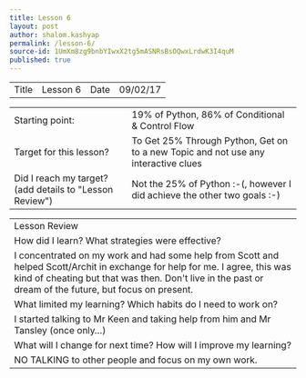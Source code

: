 ```yaml
---
title: Lesson 6
layout: post
author: shalom.kashyap
permalink: /lesson-6/
source-id: 1UmXm8zg9bnbYIwxX2tg5mASNRsBsOQwxLrdwK3I4quM
published: true
---
```

<table>
  <tr>
    <td>Title</td>
    <td>Lesson 6</td>
    <td>Date</td>
    <td>09/02/17</td>
  </tr>
</table>


<table>
  <tr>
    <td>Starting point:</td>
    <td>19% of Python, 86% of Conditional & Control Flow</td>
  </tr>
  <tr>
    <td>Target for this lesson?</td>
    <td>To Get 25% Through Python, Get on to a new Topic and not use any interactive clues</td>
  </tr>
  <tr>
    <td>Did I reach my target? 
(add details to "Lesson Review")</td>
    <td>Not the 25% of Python :-(, however I did achieve the other two goals :-)</td>
  </tr>
</table>


<table>
  <tr>
    <td>Lesson Review</td>
  </tr>
  <tr>
    <td>How did I learn? What strategies were effective? </td>
  </tr>
  <tr>
    <td>I concentrated on my work and had some help from Scott and helped Scott/Archit in exchange for help for me. I agree, this was kind of cheating but that was then. Don't live in the past or dream of the future, but focus on present.</td>
  </tr>
  <tr>
    <td>What limited my learning? Which habits do I need to work on? </td>
  </tr>
  <tr>
    <td>I started talking to Mr Keen and taking help from him and Mr Tansley (once only…)</td>
  </tr>
  <tr>
    <td>What will I change for next time? How will I improve my learning?</td>
  </tr>
  <tr>
    <td>NO TALKING to other people and focus on my own work.</td>
  </tr>
</table>


